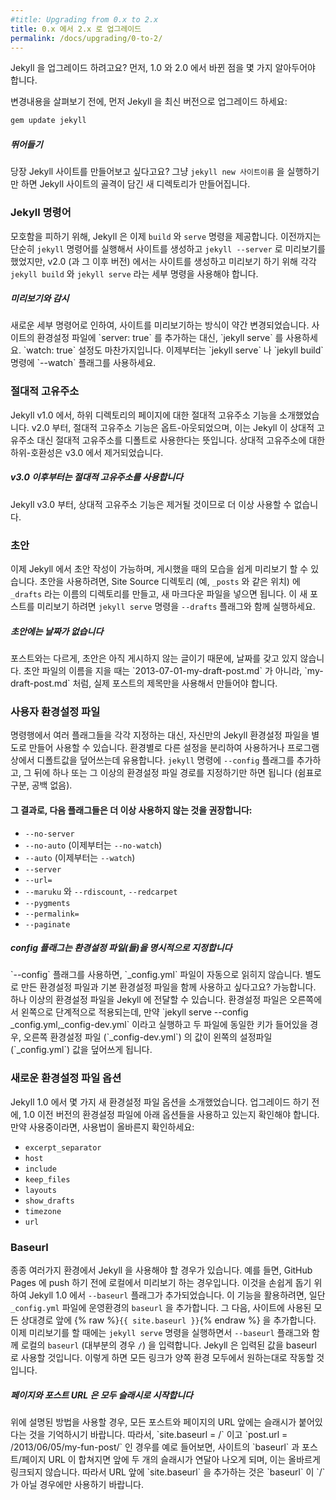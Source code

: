 ```yaml
---
#title: Upgrading from 0.x to 2.x
title: 0.x 에서 2.x 로 업그레이드
permalink: /docs/upgrading/0-to-2/
---
```


<!--
Upgrading from an older version of Jekyll? A few things have changed in 1.0
and 2.0 that you'll want to know about.
-->
Jekyll 을 업그레이드 하려고요? 먼저, 1.0 와 2.0 에서 바뀐 점을 몇 가지
알아두어야 합니다.

<!--
Before we dive in, go ahead and fetch the latest version of Jekyll:
-->
변경내용을 살펴보기 전에, 먼저 Jekyll 을 최신 버전으로 업그레이드 하세요:

```sh
gem update jekyll
```

<div class="note feature">
<!--
  <h5 markdown="1">Diving in</h5>
  <p markdown="1">Want to get a new Jekyll site up and running quickly? Simply
   run <code>jekyll new SITENAME</code> to create a new folder with a bare bones
   Jekyll site.</p>
-->
  <h5 markdown="1">뛰어들기</h5>
  <p markdown="1">당장 Jekyll 사이트를 만들어보고 싶다고요? 그냥
   <code>jekyll new 사이트이름</code> 을 실행하기만 하면 Jekyll 사이트의 골격이
   담긴 새 디렉토리가 만들어집니다.</p>
</div>

<!--
### The Jekyll Command
-->
### Jekyll 명령어

<!--
For better clarity, Jekyll now accepts the commands `build` and `serve`.
Whereas before you might simply run the command `jekyll` to generate a site
and `jekyll --server` to view it locally, in v2.0 (and later) you should
use the subcommands `jekyll build` and `jekyll serve` to build and preview
your site.
-->
모호함을 피하기 위해, Jekyll 은 이제 `build` 와 `serve` 명령을 제공합니다.
이전까지는 단순히 `jekyll` 명령어를 실행해서 사이트를 생성하고 `jekyll --server`
로 미리보기를 했었지만, v2.0 (과 그 이후 버전) 에서는 사이트를 생성하고 미리보기
하기 위해 각각 `jekyll build` 와 `jekyll serve` 라는 세부 명령을 사용해야
합니다.

<div class="note info">
<!--
  <h5>Watching and Serving</h5>
  <p markdown="1">With the new subcommands, the way sites are previewed locally
   changed a bit. Instead of specifying `server: true` in the site's
   configuration file, use `jekyll serve`. The same holds true for
   `watch: true`. Instead, use the `--watch` flag with either `jekyll serve`
    or `jekyll build`.</p>
-->
  <h5>미리보기와 감시</h5>
  <p markdown="1">새로운 세부 명령어로 인하여, 사이트를 미리보기하는 방식이
   약간 변경되었습니다. 사이트의 환경설정 파일에 `server: true` 를 추가하는
   대신, `jekyll serve` 를 사용하세요. `watch: true` 설정도 마찬가지입니다.
   이제부터는 `jekyll serve` 나 `jekyll build` 명령에 `--watch` 플래그를
   사용하세요.</p>
</div>

<!--
### Absolute Permalinks
-->
### 절대적 고유주소

<!--
In Jekyll v1.0, we introduced absolute permalinks for pages in
subdirectories. Starting with v2.0, absolute permalinks are opt-out,
meaning Jekyll will default to using absolute permalinks instead of
relative permalinks. Relative permalink backwards-compatibility was removed in v3.0.
-->
Jekyll v1.0 에서, 하위 디렉토리의 페이지에 대한 절대적 고유주소 기능을
소개했었습니다. v2.0 부터, 절대적 고유주소 기능은 옵트-아웃되었으며, 이는 Jekyll
이 상대적 고유주소 대신 절대적 고유주소를 디폴트로 사용한다는 뜻입니다. 상대적
고유주소에 대한 하위-호환성은 v3.0 에서 제거되었습니다.

<div class="note warning" id="absolute-permalinks-warning">
<!--
  <h5 markdown="1">Absolute permalinks will be required in v3.0 and on</h5>
  <p markdown="1">
    Starting with Jekyll v3.0, relative permalinks functionality will be removed and thus unavailable for use.
  </p>
-->
  <h5 markdown="1">v3.0 이후부터는 절대적 고유주소를 사용합니다</h5>
  <p markdown="1">
    Jekyll v3.0 부터, 상대적 고유주소 기능은 제거될 것이므로 더 이상 사용할 수 없습니다.
  </p>
</div>

<!--
### Draft Posts
-->
### 초안

<!--
Jekyll now lets you write draft posts, and allows you to easily preview how
they will look prior to publishing. To start a draft, create a folder
called `_drafts` in your site's source directory (e.g., alongside `_posts`),
and add a new markdown file to it. To preview your new post, run the
`jekyll serve` command with the `--drafts` flag.
-->
이제 Jekyll 에서 초안 작성이 가능하며, 게시했을 때의 모습을 쉽게 미리보기 할 수
있습니다. 초안을 사용하려면, Site Source 디렉토리 (예, `_posts` 와 같은 위치) 에
`_drafts` 라는 이름의 디렉토리를 만들고, 새 마크다운 파일을 넣으면 됩니다. 이 새
포스트를 미리보기 하려면 `jekyll serve` 명령을 `--drafts` 플래그와 함께
실행하세요.

<div class="note info">
<!--
  <h5 markdown="1">Drafts don't have dates</h5>
  <p markdown="1">
    Unlike posts, drafts don't have a date, since they haven't
    been published yet. Rather than naming your draft something like
    `2013-07-01-my-draft-post.md`, simply name the file what you'd like your
    post to eventually be titled, here `my-draft-post.md`.</p>
-->
  <h5 markdown="1">초안에는 날짜가 없습니다</h5>
  <p markdown="1">
    포스트와는 다르게, 초안은 아직 게시하지 않는 글이기 때문에, 날짜를 갖고 있지
    않습니다. 초안 파일의 이름을 지을 때는 `2013-07-01-my-draft-post.md` 가
    아니라, `my-draft-post.md` 처럼, 실제 포스트의 제목만을 사용해서 만들어야
    합니다.</p>
</div>

<!--
### Custom Config File
-->
### 사용자 환경설정 파일

<!--
Rather than passing individual flags via the command line, you can now pass
an entire custom Jekyll config file. This helps to distinguish between
environments, or lets you programmatically override user-specified
defaults. Add the `--config` flag to the `jekyll` command, followed
by the path to one or more config files (comma-delimited, no spaces).
-->
명령행에서 여러 플래그들을 각각 지정하는 대신, 자신만의 Jekyll 환경설정 파일을
별도로 만들어 사용할 수 있습니다. 환경별로 다른 설정을 분리하여 사용하거나
프로그램 상에서 디폴트값을 덮어쓰는데 유용합니다. `jekyll` 명령에 `--config`
플래그를 추가하고, 그 뒤에 하나 또는 그 이상의 환경설정 파일 경로를 지정하기만
하면 됩니다 (쉼표로 구분, 공백 없음).

<!--
#### As a result, the following command line flags are now deprecated:
-->
#### 그 결과로, 다음 플래그들은 더 이상 사용하지 않는 것을 권장합니다:

<!--
* `--no-server`
* `--no-auto` (now `--no-watch`)
* `--auto` (now `--watch`)
* `--server`
* `--url=`
* `--maruku`, `--rdiscount`, and `--redcarpet`
* `--pygments`
* `--permalink=`
* `--paginate`
-->
* `--no-server`
* `--no-auto` (이제부터는 `--no-watch`)
* `--auto` (이제부터는 `--watch`)
* `--server`
* `--url=`
* `--maruku` 와 `--rdiscount`, `--redcarpet`
* `--pygments`
* `--permalink=`
* `--paginate`

<div class="note info">
<!--
  <h5>The config flag explicitly specifies your configuration file(s)</h5>
  <p markdown="1">If you use the `--config` flag, Jekyll will ignore your
    `_config.yml` file. Want to merge a custom configuration with the normal
    configuration? No problem. Jekyll will accept more than one custom config
    file via the command line. Config files cascade from right to left, such
    that if I run `jekyll serve --config _config.yml,_config-dev.yml`,
    the values in the config files on the right (`_config-dev.yml`) overwrite
    those on the left (`_config.yml`) when both contain the same key.</p>
-->
  <h5>config 플래그는 환경설정 파일(들)을 명시적으로 지정합니다</h5>
  <p markdown="1">`--config` 플래그를 사용하면, `_config.yml` 파일이 자동으로
    읽히지 않습니다. 별도로 만든 환경설정 파일과 기본 환경설정 파일을 함께
    사용하고 싶다고요? 가능합니다. 하나 이상의 환경설정 파일을 Jekyll 에 전달할
    수 있습니다. 환경설정 파일은 오른쪽에서 왼쪽으로 단계적으로 적용되는데, 만약
    `jekyll serve --config _config.yml,_config-dev.yml` 이라고 실행하고 두
    파일에 동일한 키가 들어있을 경우, 오른쪽 환경설정 파일 (`_config-dev.yml`)
    의 값이 왼쪽의 설정파일 (`_config.yml`) 값을 덮어쓰게 됩니다.</p>
</div>

<!--
### New Config File Options
-->
### 새로운 환경설정 파일 옵션

<!--
Jekyll 1.0 introduced several new config file options. Before you upgrade,
you should check to see if any of these are present in your pre-1.0 config
file, and if so, make sure that you're using them properly:
-->
Jekyll 1.0 에서 몇 가지 새 환경설정 파일 옵션을 소개했었습니다. 업그레이드 하기
전에, 1.0 이전 버전의 환경설정 파일에 아래 옵션들을 사용하고 있는지 확인해야
합니다. 만약 사용중이라면, 사용법이 올바른지 확인하세요:

* `excerpt_separator`
* `host`
* `include`
* `keep_files`
* `layouts`
* `show_drafts`
* `timezone`
* `url`

### Baseurl

<!--
Often, you'll want the ability to run a Jekyll site in multiple places,
such as previewing locally before pushing to GitHub Pages. Jekyll 1.0 makes
that easier with the new `--baseurl` flag. To take advantage of this
feature, first add the production `baseurl` to your site's `_config.yml`
file. Then, throughout the site, prefix relative URLs
with {% raw %}`{{ site.baseurl }}`{% endraw %}.
When you're ready to preview your site locally, pass along the `--baseurl`
flag with your local baseurl (most likely `/`) to `jekyll serve` and Jekyll
will swap in whatever you've passed along, ensuring all your links work as
you'd expect in both environments.
-->
종종 여러가지 환경에서 Jekyll 을 사용해야 할 경우가 있습니다. 예를 들면, GitHub
Pages 에 push 하기 전에 로컬에서 미리보기 하는 경우입니다. 이것을 손쉽게 돕기
위하여 Jekyll 1.0 에서 `--baseurl` 플래그가 추가되었습니다. 이 기능을
활용하려면, 일단 `_config.yml` 파일에 운영환경의 `baseurl` 을 추가합니다. 그
다음, 사이트에 사용된 모든 상대경로 앞에
{% raw %}`{{ site.baseurl }}`{% endraw %} 을 추가합니다. 이제 미리보기를 할
때에는 `jekyll serve` 명령을 실행하면서 `--baseurl` 플래그와 함께 로컬의
`baseurl` (대부분의 경우 `/`) 을 입력합니다. Jekyll 은 입력된 값을 baseurl 로
사용할 것입니다. 이렇게 하면 모든 링크가 양쪽 환경 모두에서 원하는대로 작동할
것입니다.

<div class="note warning">
<!--
  <h5 markdown="1">All page and post URLs contain leading slashes</h5>
  <p markdown="1">If you use the method described above, please remember
  that the URLs for all posts and pages contain a leading slash. Therefore,
  concatenating the site baseurl and the post/page url where
  `site.baseurl = /` and `post.url = /2013/06/05/my-fun-post/` will
  result in two leading slashes, which will break links. It is thus
  suggested that prefixing with `site.baseurl` only be used when the
  `baseurl` is something other than the default of `/`.</p>
-->
  <h5 markdown="1">페이지와 포스트 URL 은 모두 슬래시로 시작합니다</h5>
  <p markdown="1">위에 설명된 방법을 사용할 경우, 모든 포스트와 페이지의 URL
  앞에는 슬래시가 붙어있다는 것을 기억하시기 바랍니다. 따라서,
  `site.baseurl = /` 이고 `post.url = /2013/06/05/my-fun-post/` 인 경우를 예로
  들어보면, 사이트의 `baseurl` 과 포스트/페이지 URL 이 합쳐지면 앞에 두 개의
  슬래시가 연달아 나오게 되며, 이는 올바르게 링크되지 않습니다. 따라서 URL 앞에
  `site.baseurl` 을 추가하는 것은 `baseurl` 이 `/` 가 아닐 경우에만 사용하기
  바랍니다.</p>
</div>
